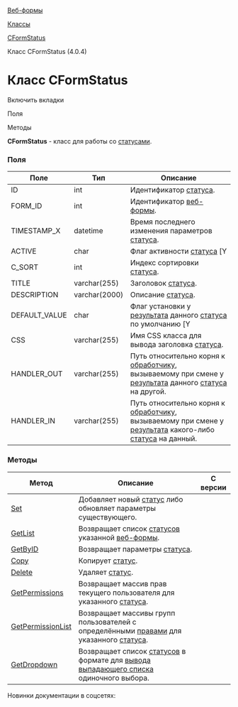 [Веб-формы](/api_help/form/index.php)

[Классы](/api_help/form/classes/index.php)

[CFormStatus](/api_help/form/classes/cformstatus/index.php)

Класс CFormStatus (4.0.4)

Класс CFormStatus
=================

Включить вкладки

Поля

Методы

**CFormStatus** - класс для работы со [статусами](/api_help/form/terms.php#status).

### Поля

| Поле | Тип | Описание |
| --- | --- | --- |
| ID | int | Идентификатор [статуса](/api_help/form/terms.php#status). |
| FORM\_ID | int | Идентификатор [веб-формы](/api_help/form/terms.php#form). |
| TIMESTAMP\_X | datetime | Время последнего изменения параметров [статуса](/api_help/form/terms.php#status). |
| ACTIVE | char | Флаг активности [статуса](/api_help/form/terms.php#status) [Y|N]. |
| C\_SORT | int | Индекс сортировки [статуса](/api_help/form/terms.php#status). |
| TITLE | varchar(255) | Заголовок [статуса](/api_help/form/terms.php#status). |
| DESCRIPTION | varchar(2000) | Описание [статуса](/api_help/form/terms.php#status). |
| DEFAULT\_VALUE | char | Флаг установки у [результата](/api_help/form/terms.php#result) данного [статуса](/api_help/form/terms.php#status) по умолчанию [Y|N]. |
| CSS | varchar(255) | Имя CSS класса для вывода заголовка [статуса](/api_help/form/terms.php#status). |
| HANDLER\_OUT | varchar(255) | Путь относительно корня к [обработчику](/api_help/form/status_processing.php), вызываемому при смене у [результата](/api_help/form/terms.php#result) данного [статуса](/api_help/form/terms.php#status) на другой. |
| HANDLER\_IN | varchar(255) | Путь относительно корня к [обработчику](/api_help/form/status_processing.php), вызываемому при смене у [результата](/api_help/form/terms.php#result) какого-либо [статуса](/api_help/form/terms.php#status) на данный. |

### Методы

| Метод | Описание | С версии |
| --- | --- | --- |
| [Set](/api_help/form/classes/cformstatus/set.php) | Добавляет новый [статус](/api_help/form/terms.php#status) либо обновляет параметры существующего. |  |
| [GetList](/api_help/form/classes/cformstatus/getlist.php) | Возвращает список [статусов](/api_help/form/terms.php#status) указанной [веб-формы](/api_help/form/terms.php#form). |  |
| [GetByID](/api_help/form/classes/cformstatus/getbyid.php) | Возвращает параметры [статуса](/api_help/form/terms.php#status). |  |
| [Copy](/api_help/form/classes/cformstatus/copy.php) | Копирует [статус](/api_help/form/terms.php#status). |  |
| [Delete](/api_help/form/classes/cformstatus/delete.php) | Удаляет [статус](/api_help/form/terms.php#status). |  |
| [GetPermissions](/api_help/form/classes/cformstatus/getpermissions.php) | Возвращает массив прав текущего пользователя для указанного [статуса](/api_help/form/terms.php#status). |  |
| [GetPermissionList](/api_help/form/classes/cformstatus/getpermissionlist.php) | Возвращает массивы групп пользователей с определёнными [правами](/api_help/form/permissions.php#result) для указанного [статуса](/api_help/form/terms.php#status). |  |
| [GetDropdown](/api_help/form/classes/cformstatus/getdropdown.php) | Возвращает список [статусов](/api_help/form/terms.php#status) в формате для [вывода выпадающего списка](/api_help/main/functions/html/selectbox.php) одиночного выбора. |  |

Новинки документации в соцсетях: